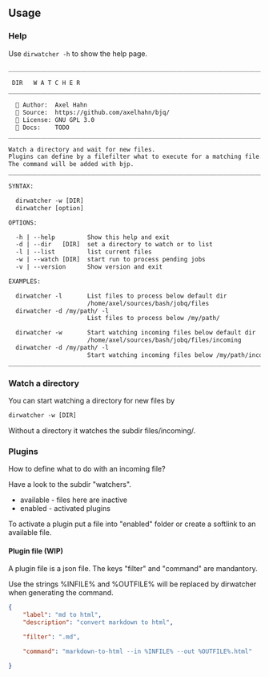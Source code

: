 ## Usage

### Help

Use `dirwatcher -h` to show the help page.

```txt
______________________________________________________________________________
     
 DIR   W A T C H E R
__________________________________________________________________________v0.1

  👤 Author:  Axel Hahn
  🧾 Source:  https://github.com/axelhahn/bjq/
  📜 License: GNU GPL 3.0
  📗 Docs:    TODO
______________________________________________________________________________

Watch a directory and wait for new files.
Plugins can define by a filefilter what to execute for a matching file.
The command will be added with bjp.
______________________________________________________________________________

SYNTAX:

  dirwatcher -w [DIR]
  dirwatcher [option]

OPTIONS:

  -h | --help         Show this help and exit
  -d | --dir   [DIR]  set a directory to watch or to list
  -l | --list         list current files
  -w | --watch [DIR]  start run to process pending jobs
  -v | --version      Show version and exit

EXAMPLES:

  dirwatcher -l       List files to process below default dir
                      /home/axel/sources/bash/jobq/files
  dirwatcher -d /my/path/ -l
                      List files to process below /my/path/

  dirwatcher -w       Start watching incoming files below default dir
                      /home/axel/sources/bash/jobq/files/incoming
  dirwatcher -d /my/path/ -l
                      Start watching incoming files below /my/path/incoming
______________________________________________________________________________
```

### Watch a directory

You can start watching a directory for new files by
```txt
dirwatcher -w [DIR]
```

Without a directory it watches the subdir files/incoming/.

### Plugins

How to define what to do with an incoming file?

Have a look to the subdir "watchers".

* available - files here are inactive
* enabled - activated plugins

To activate a plugin put a file into "enabled" folder or create a softlink to an available file.

#### Plugin file (WIP)

A plugin file is a json file. The keys "filter" and "command" are mandantory.

Use the strings %INFILE% and %OUTFILE% will be replaced by dirwatcher when generating the command.

```json
{
    "label": "md to html",
    "description": "convert markdown to html",

    "filter": ".md",

    "command": "markdown-to-html --in %INFILE% --out %OUTFILE%.html"

}
```
